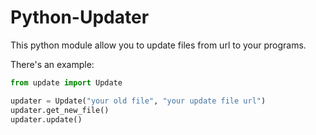 # Python-Updater
This python module allow you to update files from url to your programs.

There's an example:
```python
from update import Update

updater = Update("your old file", "your update file url")
updater.get_new_file()
updater.update()
```
